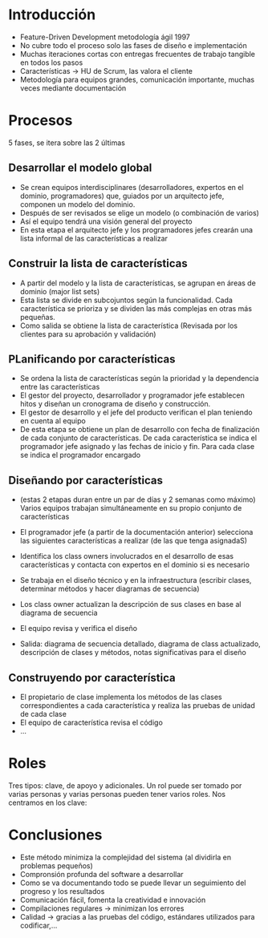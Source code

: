 # Introducción

- Feature-Driven Development metodología ágil 1997
- No cubre todo el proceso solo las fases de diseño e implementación
- Muchas iteraciones cortas con entregas frecuentes de trabajo tangible en todos los pasos
- Características -> HU de Scrum, las valora el cliente
- Metodología para equipos grandes, comunicación importante, muchas veces mediante documentación

# Procesos

5 fases, se itera sobre las 2 últimas

## Desarrollar el modelo global

- Se crean equipos interdisciplinares (desarrolladores, expertos en el dominio, programadores) que, guiados por un arquitecto jefe, componen un modelo del dominio.
- Después de ser revisados se elige un modelo (o combinación de varios) 
- Así el equipo tendrá una visión general del proyecto
- En esta etapa el arquitecto jefe y los programadores jefes crearán una lista informal de las características a realizar

## Construir la lista de características

- A partir del modelo y la lista de características, se agrupan en áreas de dominio (major list sets)
- Esta lista se divide en subcojuntos según la funcionalidad. Cada característica se prioriza y se dividen las más complejas en otras más pequeñas.
- Como salida se obtiene la lista de característica (Revisada por los clientes para su aprobación y validación)

## PLanificando por características

- Se ordena la lista de características según la prioridad y la dependencia entre las características
- El gestor del proyecto, desarrollador y programador jefe establecen hitos y diseñan un cronograma de diseño y construcción.
- El gestor de desarrollo y el jefe del producto verifican el plan teniendo en cuenta al equipo
- De esta etapa se obtiene un plan de desarrollo con fecha de finalización de cada conjunto de características. De cada característica se indica el programador jefe asignado y las fechas de inicio y fin. Para cada clase se indica el programador encargado

## Diseñando por características

- (estas 2 etapas duran entre un par de días y 2 semanas como máximo) Varios equipos trabajan simultáneamente en su propio conjunto de características

- El programador jefe (a partir de la documentación anterior) selecciona las siguientes características a realizar (de las que tenga asignadaS)
- Identifica los class owners involucrados en el desarrollo de esas características y contacta con expertos en el dominio si es necesario
- Se trabaja en el diseño técnico y en la infraestructura (escribir clases, determinar métodos y hacer diagramas de secuencia)
- Los class owner actualizan la descripción de sus clases en base al diagrama de secuencia
- El equipo revisa y verifica el diseño
- Salida: diagrama de secuencia detallado, diagrama de class actualizado, descripción de clases y métodos, notas significativas para el diseño

## Construyendo por característica
- El propietario de clase implementa los métodos de las clases correspondientes a cada característica y realiza las pruebas de unidad de cada clase
- El equipo de característica revisa el código
- ...

# Roles
Tres tipos: clave, de apoyo y adicionales. Un rol puede ser tomado por varias personas y varias personas pueden tener varios roles. Nos centramos en los clave:

# Conclusiones
- Este método minimiza la complejidad del sistema (al dividirla en problemas pequeños)
- Compronsión profunda del software a desarrollar
- Como se va documentando todo se puede llevar un seguimiento del progreso y los resultados
- Comunicación fácil, fomenta la creatividad e innovación
- Compilaciones regulares -> minimizan los errores
- Calidad -> gracias a las pruebas del código, estándares utilizados para codificar,...
